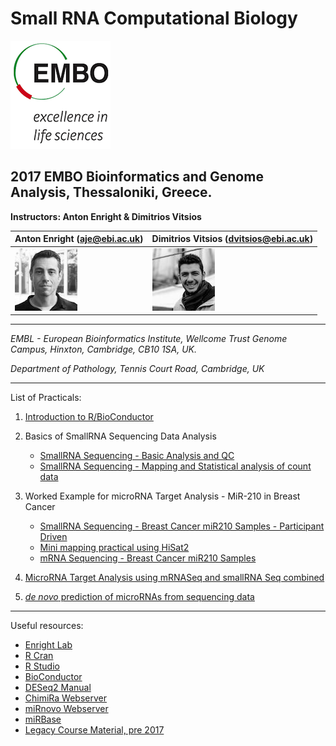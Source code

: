 Small RNA Computational Biology
===============================
![EMBO](/images/embo.png)

2017 EMBO Bioinformatics and Genome Analysis, Thessaloniki, Greece.
-------------------------------------------------------------------

**Instructors: Anton Enright & Dimitrios Vitsios**

|Anton Enright (aje@ebi.ac.uk)|Dimitrios Vitsios (dvitsios@ebi.ac.uk)               |
|---------------------------|------------------------------------|
|![Anton](/images/anton.jpg)|![Dimitrios](/images/dimitrios.jpg) |
 




***
_EMBL - European Bioinformatics Institute,_
_Wellcome Trust Genome Campus,_
_Hinxton, Cambridge, CB10 1SA, UK._

_Department of Pathology,_
_Tennis Court Road,_
_Cambridge, UK_
***

List of Practicals:

1. [Introduction to R/BioConductor](Intro_R/Intro_R_Practical.md)

2. Basics of SmallRNA Sequencing Data Analysis
   * [SmallRNA Sequencing - Basic Analysis and QC](small_RNA_seq/Practical_1/Practical_1.md)
   * [SmallRNA Sequencing - Mapping and Statistical analysis of count data](small_RNA_seq/Practical_2/Practical_2.md)

3. Worked Example for microRNA Target Analysis - MiR-210 in Breast Cancer
   * [SmallRNA Sequencing - Breast Cancer miR210 Samples - Participant Driven](miR_210_Experiment/small_RNASeq/small_RNASeq.md)
   * [Mini mapping practical using HiSat2](miR_210_Experiment/mini_mapping/)
   * [mRNA Sequencing - Breast Cancer miR210 Samples](miR_210_Experiment/mRNA_Seq/mRNA_Seq.md)

4.  [MicroRNA Target Analysis using mRNASeq and smallRNA Seq combined](Sylamer_microRNA_targets)

5.  [_de novo_ prediction of microRNAs from sequencing data](mirnovo)



***

Useful resources:

* [Enright Lab](http://www.ebi.ac.uk/research/enright)
* [R Cran](https://cran.r-project.org/)
* [R Studio](www.rstudio.com/)
* [BioConductor](www.bioconductor.org)
* [DESeq2 Manual](http://bioconductor.org/packages/release/bioc/html/DESeq2.html)
* [ChimiRa Webserver](http://wwwdev.ebi.ac.uk/enright-dev/chimira/)
* [miRnovo Webserver](http://wwwdev.ebi.ac.uk/enright-dev/mirnovo/)
* [miRBase](http://www.mirbase.org)
* [Legacy Course Material, pre 2017](http://wwwdev.ebi.ac.uk/enright-srv/courses)
